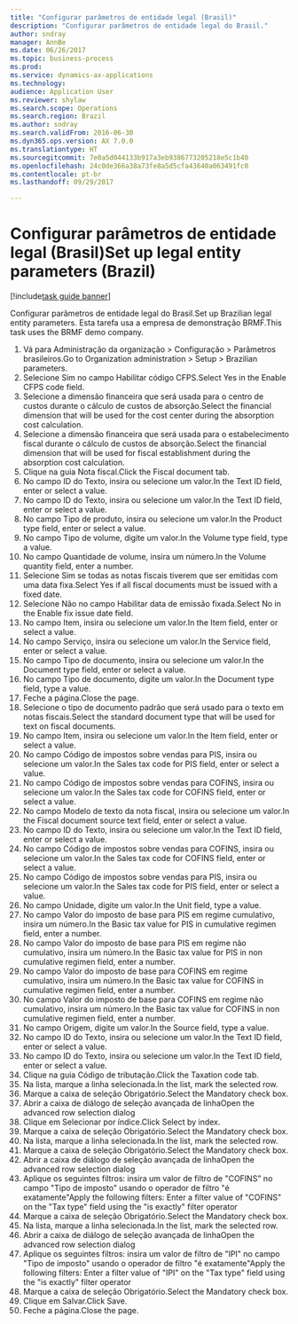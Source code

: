 ```yaml
--- 
title: "Configurar parâmetros de entidade legal (Brasil)"
description: "Configurar parâmetros de entidade legal do Brasil."
author: sndray
manager: AnnBe
ms.date: 06/26/2017
ms.topic: business-process
ms.prod: 
ms.service: dynamics-ax-applications
ms.technology: 
audience: Application User
ms.reviewer: shylaw
ms.search.scope: Operations
ms.search.region: Brazil
ms.author: sndray
ms.search.validFrom: 2016-06-30
ms.dyn365.ops.version: AX 7.0.0
ms.translationtype: HT
ms.sourcegitcommit: 7e0a5d044133b917a3eb9386773205218e5c1b40
ms.openlocfilehash: 24c0de366a38a73fe8a5d5cfa43640a063491fc0
ms.contentlocale: pt-br
ms.lasthandoff: 09/29/2017

---
```

# <a name="set-up-legal-entity-parameters-brazil"></a><span data-ttu-id="cbcfa-103">Configurar parâmetros de entidade legal (Brasil)</span><span class="sxs-lookup"><span data-stu-id="cbcfa-103">Set up legal entity parameters (Brazil)</span></span>

[!include[task guide banner](../../includes/task-guide-banner.md)]

<span data-ttu-id="cbcfa-104">Configurar parâmetros de entidade legal do Brasil.</span><span class="sxs-lookup"><span data-stu-id="cbcfa-104">Set up Brazilian legal entity parameters.</span></span> <span data-ttu-id="cbcfa-105">Esta tarefa usa a empresa de demonstração BRMF.</span><span class="sxs-lookup"><span data-stu-id="cbcfa-105">This task uses the BRMF demo company.</span></span>

1. <span data-ttu-id="cbcfa-106">Vá para Administração da organização > Configuração > Parâmetros brasileiros.</span><span class="sxs-lookup"><span data-stu-id="cbcfa-106">Go to Organization administration > Setup > Brazilian parameters.</span></span>
2. <span data-ttu-id="cbcfa-107">Selecione Sim no campo Habilitar código CFPS.</span><span class="sxs-lookup"><span data-stu-id="cbcfa-107">Select Yes in the Enable CFPS code field.</span></span>
3. <span data-ttu-id="cbcfa-108">Selecione a dimensão financeira que será usada para o centro de custos durante o cálculo de custos de absorção.</span><span class="sxs-lookup"><span data-stu-id="cbcfa-108">Select the financial dimension that will be used for the cost center during the absorption cost calculation.</span></span>
4. <span data-ttu-id="cbcfa-109">Selecione a dimensão financeira que será usada para o estabelecimento fiscal durante o cálculo de custos de absorção.</span><span class="sxs-lookup"><span data-stu-id="cbcfa-109">Select the financial dimension that will be used for fiscal establishment during the absorption cost calculation.</span></span>
5. <span data-ttu-id="cbcfa-110">Clique na guia Nota fiscal.</span><span class="sxs-lookup"><span data-stu-id="cbcfa-110">Click the Fiscal document tab.</span></span>
6. <span data-ttu-id="cbcfa-111">No campo ID do Texto, insira ou selecione um valor.</span><span class="sxs-lookup"><span data-stu-id="cbcfa-111">In the Text ID field, enter or select a value.</span></span>
7. <span data-ttu-id="cbcfa-112">No campo ID do Texto, insira ou selecione um valor.</span><span class="sxs-lookup"><span data-stu-id="cbcfa-112">In the Text ID field, enter or select a value.</span></span>
8. <span data-ttu-id="cbcfa-113">No campo Tipo de produto, insira ou selecione um valor.</span><span class="sxs-lookup"><span data-stu-id="cbcfa-113">In the Product type field, enter or select a value.</span></span>
9. <span data-ttu-id="cbcfa-114">No campo Tipo de volume, digite um valor.</span><span class="sxs-lookup"><span data-stu-id="cbcfa-114">In the Volume type field, type a value.</span></span>
10. <span data-ttu-id="cbcfa-115">No campo Quantidade de volume, insira um número.</span><span class="sxs-lookup"><span data-stu-id="cbcfa-115">In the Volume quantity field, enter a number.</span></span>
11. <span data-ttu-id="cbcfa-116">Selecione Sim se todas as notas fiscais tiverem que ser emitidas com uma data fixa.</span><span class="sxs-lookup"><span data-stu-id="cbcfa-116">Select Yes if all fiscal documents must be issued with a fixed date.</span></span>
12. <span data-ttu-id="cbcfa-117">Selecione Não no campo Habilitar data de emissão fixada.</span><span class="sxs-lookup"><span data-stu-id="cbcfa-117">Select No in the Enable fix issue date field.</span></span>
13. <span data-ttu-id="cbcfa-118">No campo Item, insira ou selecione um valor.</span><span class="sxs-lookup"><span data-stu-id="cbcfa-118">In the Item field, enter or select a value.</span></span>
14. <span data-ttu-id="cbcfa-119">No campo Serviço, insira ou selecione um valor.</span><span class="sxs-lookup"><span data-stu-id="cbcfa-119">In the Service field, enter or select a value.</span></span>
15. <span data-ttu-id="cbcfa-120">No campo Tipo de documento, insira ou selecione um valor.</span><span class="sxs-lookup"><span data-stu-id="cbcfa-120">In the Document type field, enter or select a value.</span></span>
16. <span data-ttu-id="cbcfa-121">No campo Tipo de documento, digite um valor.</span><span class="sxs-lookup"><span data-stu-id="cbcfa-121">In the Document type field, type a value.</span></span>
17. <span data-ttu-id="cbcfa-122">Feche a página.</span><span class="sxs-lookup"><span data-stu-id="cbcfa-122">Close the page.</span></span>
18. <span data-ttu-id="cbcfa-123">Selecione o tipo de documento padrão que será usado para o texto em notas fiscais.</span><span class="sxs-lookup"><span data-stu-id="cbcfa-123">Select the standard document type that will be used for text on fiscal documents.</span></span>
19. <span data-ttu-id="cbcfa-124">No campo Item, insira ou selecione um valor.</span><span class="sxs-lookup"><span data-stu-id="cbcfa-124">In the Item field, enter or select a value.</span></span>
20. <span data-ttu-id="cbcfa-125">No campo Código de impostos sobre vendas para PIS, insira ou selecione um valor.</span><span class="sxs-lookup"><span data-stu-id="cbcfa-125">In the Sales tax code for PIS field, enter or select a value.</span></span>
21. <span data-ttu-id="cbcfa-126">No campo Código de impostos sobre vendas para COFINS, insira ou selecione um valor.</span><span class="sxs-lookup"><span data-stu-id="cbcfa-126">In the Sales tax code for COFINS field, enter or select a value.</span></span>
22. <span data-ttu-id="cbcfa-127">No campo Modelo de texto da nota fiscal, insira ou selecione um valor.</span><span class="sxs-lookup"><span data-stu-id="cbcfa-127">In the Fiscal document source text field, enter or select a value.</span></span>
23. <span data-ttu-id="cbcfa-128">No campo ID do Texto, insira ou selecione um valor.</span><span class="sxs-lookup"><span data-stu-id="cbcfa-128">In the Text ID field, enter or select a value.</span></span>
24. <span data-ttu-id="cbcfa-129">No campo Código de impostos sobre vendas para COFINS, insira ou selecione um valor.</span><span class="sxs-lookup"><span data-stu-id="cbcfa-129">In the Sales tax code for COFINS field, enter or select a value.</span></span>
25. <span data-ttu-id="cbcfa-130">No campo Código de impostos sobre vendas para PIS, insira ou selecione um valor.</span><span class="sxs-lookup"><span data-stu-id="cbcfa-130">In the Sales tax code for PIS field, enter or select a value.</span></span>
26. <span data-ttu-id="cbcfa-131">No campo Unidade, digite um valor.</span><span class="sxs-lookup"><span data-stu-id="cbcfa-131">In the Unit field, type a value.</span></span>
27. <span data-ttu-id="cbcfa-132">No campo Valor do imposto de base para PIS em regime cumulativo, insira um número.</span><span class="sxs-lookup"><span data-stu-id="cbcfa-132">In the Basic tax value for PIS in cumulative regimen field, enter a number.</span></span>
28. <span data-ttu-id="cbcfa-133">No campo Valor do imposto de base para PIS em regime não cumulativo, insira um número.</span><span class="sxs-lookup"><span data-stu-id="cbcfa-133">In the Basic tax value for PIS in non cumulative regimen field, enter a number.</span></span>
29. <span data-ttu-id="cbcfa-134">No campo Valor do imposto de base para COFINS em regime cumulativo, insira um número.</span><span class="sxs-lookup"><span data-stu-id="cbcfa-134">In the Basic tax value for COFINS in cumulative regimen field, enter a number.</span></span>
30. <span data-ttu-id="cbcfa-135">No campo Valor do imposto de base para COFINS em regime não cumulativo, insira um número.</span><span class="sxs-lookup"><span data-stu-id="cbcfa-135">In the Basic tax value for COFINS in non cumulative regimen field, enter a number.</span></span>
31. <span data-ttu-id="cbcfa-136">No campo Origem, digite um valor.</span><span class="sxs-lookup"><span data-stu-id="cbcfa-136">In the Source field, type a value.</span></span>
32. <span data-ttu-id="cbcfa-137">No campo ID do Texto, insira ou selecione um valor.</span><span class="sxs-lookup"><span data-stu-id="cbcfa-137">In the Text ID field, enter or select a value.</span></span>
33. <span data-ttu-id="cbcfa-138">No campo ID do Texto, insira ou selecione um valor.</span><span class="sxs-lookup"><span data-stu-id="cbcfa-138">In the Text ID field, enter or select a value.</span></span>
34. <span data-ttu-id="cbcfa-139">Clique na guia Código de tributação.</span><span class="sxs-lookup"><span data-stu-id="cbcfa-139">Click the Taxation code tab.</span></span>
35. <span data-ttu-id="cbcfa-140">Na lista, marque a linha selecionada.</span><span class="sxs-lookup"><span data-stu-id="cbcfa-140">In the list, mark the selected row.</span></span>
36. <span data-ttu-id="cbcfa-141">Marque a caixa de seleção Obrigatório.</span><span class="sxs-lookup"><span data-stu-id="cbcfa-141">Select the Mandatory check box.</span></span>
37. <span data-ttu-id="cbcfa-142">Abrir a caixa de diálogo de seleção avançada de linha</span><span class="sxs-lookup"><span data-stu-id="cbcfa-142">Open the advanced row selection dialog</span></span>
38. <span data-ttu-id="cbcfa-143">Clique em Selecionar por índice.</span><span class="sxs-lookup"><span data-stu-id="cbcfa-143">Click Select by index.</span></span>
39. <span data-ttu-id="cbcfa-144">Marque a caixa de seleção Obrigatório.</span><span class="sxs-lookup"><span data-stu-id="cbcfa-144">Select the Mandatory check box.</span></span>
40. <span data-ttu-id="cbcfa-145">Na lista, marque a linha selecionada.</span><span class="sxs-lookup"><span data-stu-id="cbcfa-145">In the list, mark the selected row.</span></span>
41. <span data-ttu-id="cbcfa-146">Marque a caixa de seleção Obrigatório.</span><span class="sxs-lookup"><span data-stu-id="cbcfa-146">Select the Mandatory check box.</span></span>
42. <span data-ttu-id="cbcfa-147">Abrir a caixa de diálogo de seleção avançada de linha</span><span class="sxs-lookup"><span data-stu-id="cbcfa-147">Open the advanced row selection dialog</span></span>
43. <span data-ttu-id="cbcfa-148">Aplique os seguintes filtros: insira um valor de filtro de "COFINS" no campo "Tipo de imposto" usando o operador de filtro "é exatamente"</span><span class="sxs-lookup"><span data-stu-id="cbcfa-148">Apply the following filters: Enter a filter value of "COFINS" on the "Tax type" field using the "is exactly" filter operator</span></span>
44. <span data-ttu-id="cbcfa-149">Marque a caixa de seleção Obrigatório.</span><span class="sxs-lookup"><span data-stu-id="cbcfa-149">Select the Mandatory check box.</span></span>
45. <span data-ttu-id="cbcfa-150">Na lista, marque a linha selecionada.</span><span class="sxs-lookup"><span data-stu-id="cbcfa-150">In the list, mark the selected row.</span></span>
46. <span data-ttu-id="cbcfa-151">Abrir a caixa de diálogo de seleção avançada de linha</span><span class="sxs-lookup"><span data-stu-id="cbcfa-151">Open the advanced row selection dialog</span></span>
47. <span data-ttu-id="cbcfa-152">Aplique os seguintes filtros: insira um valor de filtro de "IPI" no campo "Tipo de imposto" usando o operador de filtro "é exatamente"</span><span class="sxs-lookup"><span data-stu-id="cbcfa-152">Apply the following filters: Enter a filter value of "IPI" on the "Tax type" field using the "is exactly" filter operator</span></span>
48. <span data-ttu-id="cbcfa-153">Marque a caixa de seleção Obrigatório.</span><span class="sxs-lookup"><span data-stu-id="cbcfa-153">Select the Mandatory check box.</span></span>
49. <span data-ttu-id="cbcfa-154">Clique em Salvar.</span><span class="sxs-lookup"><span data-stu-id="cbcfa-154">Click Save.</span></span>
50. <span data-ttu-id="cbcfa-155">Feche a página.</span><span class="sxs-lookup"><span data-stu-id="cbcfa-155">Close the page.</span></span>


